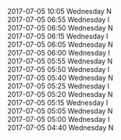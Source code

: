 2017-07-05 10:05 Wednesday  N  
2017-07-05 06:55 Wednesday  I  
2017-07-05 06:50 Wednesday  N  
2017-07-05 06:15 Wednesday  I  
2017-07-05 06:05 Wednesday  N  
2017-07-05 06:00 Wednesday  I  
2017-07-05 05:55 Wednesday  N  
2017-07-05 05:50 Wednesday  I  
2017-07-05 05:40 Wednesday  N  
2017-07-05 05:25 Wednesday  I  
2017-07-05 05:20 Wednesday  N  
2017-07-05 05:15 Wednesday  I  
2017-07-05 05:05 Wednesday  N  
2017-07-05 05:00 Wednesday  I  
2017-07-05 04:40 Wednesday  N  
